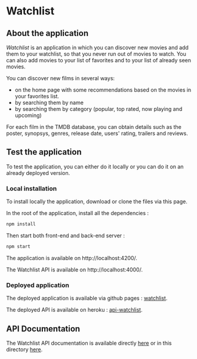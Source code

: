 # Watchlist
## About the application

_Watchlist_ is an application in which you can discover new movies and add them to your watchlist, so that you never run out of movies to watch. You can also add movies to your list of favorites and to your list of already seen movies.

You can discover new films in several ways:
- on the home page with some recommendations based on the movies in your favorites list.
- by searching them by name
- by searching them by category (popular, top rated, now playing and upcoming)

For each film in the TMDB database, you can obtain details such as the poster, synopsys, genres, release date, users' rating, trailers and reviews.

## Test the application

To test the application, you can either do it locally or you can do it on an already deployed version.

### Local installation

To install locally the application, download or clone the files via this page.

In the root of the application, install all the dependencies :

```bash
npm install
```

Then start both front-end and back-end server :

```bash
npm start
```

The application is available on http://localhost:4200/.

The Watchlist API is available on http://localhost:4000/.

### Deployed application

The deployed application is available via github pages : [watchlist](https://maphdev.github.io/watchlist/).

The deployed API is available on heroku : [api-watchlist](https://api-watchlist.herokuapp.com/api).

## API Documentation

The Watchlist API documentation is available directly [here](https://app.swaggerhub.com/apis-docs/abrabant/watchlistAPI/1.0.0) or in this directory [here](https://github.com/maphdev/M2_Web_Dev_Project/tree/master/backend/documentation).
